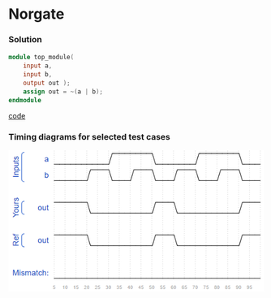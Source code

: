 # Norgate
### Solution
```Verilog
module top_module( 
    input a, 
    input b, 
    output out );
    assign out = ~(a | b);
endmodule
```
[code](7.v)

### Timing diagrams for selected test cases
![result](https://github.com/Offliners/HDLBits-writeup/blob/main/Verilog%20Language/7/result.PNG)
